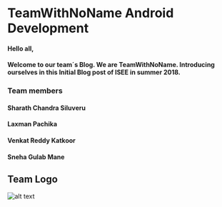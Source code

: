 # TeamWithNoName Android Development

#### Hello all,
#### Welcome to our team´s Blog. We are TeamWithNoName. Introducing ourselves in this Initial Blog post of ISEE in summer 2018. 
### Team members

  #### Sharath Chandra Siluveru
  #### Laxman Pachika
  #### Venkat Reddy Katkoor
  #### Sneha Gulab Mane
  
  ## Team Logo
  
  ![alt text](https://github.com/DBSE-teaching/isee2018-TeamWithNoName/blob/master/docs/images/8251.jpg "Logo Title Text 1")
  
  
 


  
